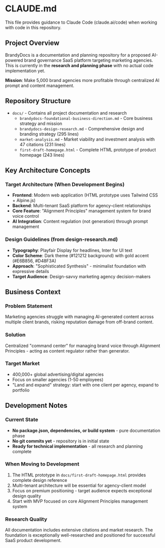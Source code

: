 # CLAUDE.md

This file provides guidance to Claude Code (claude.ai/code) when working with code in this repository.

## Project Overview

BrandyDocs is a documentation and planning repository for a proposed AI-powered brand governance SaaS platform targeting marketing agencies. This is currently in the **research and planning phase** with no actual code implementation yet.

**Mission**: Make 5,000 brand agencies more profitable through centralized AI prompt and content management.

## Repository Structure

- `docs/` - Contains all project documentation and research
  - `brandydocs-foundational-business-direction.md` - Core business strategy and mission
  - `brandydocs-design-research.md` - Comprehensive design and branding strategy (295 lines)
  - `market-analysis.md` - Market viability and investment analysis with 47 citations (231 lines)
  - `first-draft-homepage.html` - Complete HTML prototype of product homepage (243 lines)

## Key Architecture Concepts

### Target Architecture (When Development Begins)
- **Frontend**: Modern web application (HTML prototype uses Tailwind CSS + Alpine.js)
- **Backend**: Multi-tenant SaaS platform for agency-client relationships
- **Core Feature**: "Alignment Principles" management system for brand voice control
- **AI Integration**: Content regulation (not generation) through prompt management

### Design Guidelines (from design-research.md)
- **Typography**: Playfair Display for headlines, Inter for UI text
- **Color Scheme**: Dark theme (#121212 background) with gold accent (#E6B856, #D48F3A)
- **Approach**: "Sophisticated Synthesis" - minimalist foundation with expressive details
- **Target Audience**: Design-savvy marketing agency decision-makers

## Business Context

### Problem Statement
Marketing agencies struggle with managing AI-generated content across multiple client brands, risking reputation damage from off-brand content.

### Solution
Centralized "command center" for managing brand voice through Alignment Principles - acting as content regulator rather than generator.

### Target Market
- 400,000+ global advertising/digital agencies
- Focus on smaller agencies (1-50 employees)
- "Land and expand" strategy: start with one client per agency, expand to portfolio

## Development Notes

### Current State
- **No package.json, dependencies, or build system** - pure documentation phase
- **No git commits yet** - repository is in initial state
- **Ready for technical implementation** - all research and planning complete

### When Moving to Development
1. The HTML prototype in `docs/first-draft-homepage.html` provides complete design reference
2. Multi-tenant architecture will be essential for agency-client model
3. Focus on premium positioning - target audience expects exceptional design quality
4. Start with MVP focused on core Alignment Principles management system

### Research Quality
All documentation includes extensive citations and market research. The foundation is exceptionally well-researched and positioned for successful SaaS product development.
